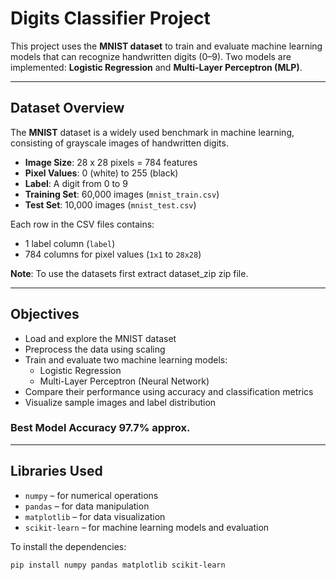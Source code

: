 # Digits Classifier Project

This project uses the **MNIST dataset** to train and evaluate machine learning models that can recognize handwritten digits (0–9). Two models are implemented: **Logistic Regression** and **Multi-Layer Perceptron (MLP)**.

---

##  Dataset Overview

The **MNIST** dataset is a widely used benchmark in machine learning, consisting of grayscale images of handwritten digits.

- **Image Size**: 28 x 28 pixels = 784 features
- **Pixel Values**: 0 (white) to 255 (black)
- **Label**: A digit from 0 to 9
- **Training Set**: 60,000 images (`mnist_train.csv`)
- **Test Set**: 10,000 images (`mnist_test.csv`)

Each row in the CSV files contains:
- 1 label column (`label`)
- 784 columns for pixel values (`1x1` to `28x28`)

**Note**: To use the datasets first extract dataset_zip zip file.

---

##  Objectives

- Load and explore the MNIST dataset
- Preprocess the data using scaling
- Train and evaluate two machine learning models:
  - Logistic Regression
  - Multi-Layer Perceptron (Neural Network)
- Compare their performance using accuracy and classification metrics
- Visualize sample images and label distribution

### Best Model Accuracy 97.7% approx.

---

##  Libraries Used

- `numpy` – for numerical operations
- `pandas` – for data manipulation
- `matplotlib` – for data visualization
- `scikit-learn` – for machine learning models and evaluation

To install the dependencies:

```bash
pip install numpy pandas matplotlib scikit-learn
